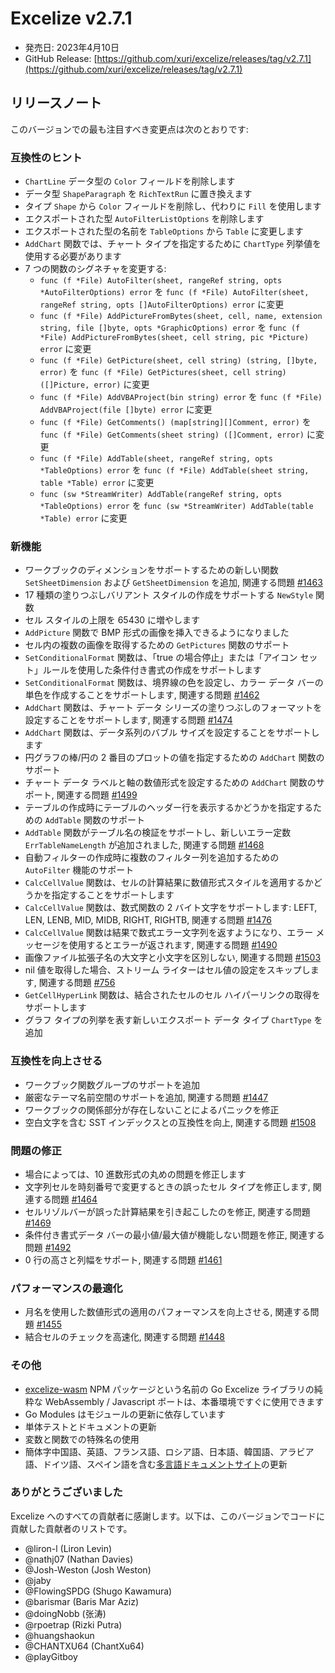 # Excelize v2.7.1

* 発売日: 2023年4月10日
* GitHub Release: [https://github.com/xuri/excelize/releases/tag/v2.7.1](https://github.com/xuri/excelize/releases/tag/v2.7.1)

## リリースノート

このバージョンでの最も注目すべき変更点は次のとおりです:

### 互換性のヒント

* `ChartLine` データ型の `Color` フィールドを削除します
* データ型 `ShapeParagraph` を `RichTextRun` に置き換えます
* タイプ `Shape` から `Color` フィールドを削除し、代わりに `Fill` を使用します
* エクスポートされた型 `AutoFilterListOptions` を削除します
* エクスポートされた型の名前を `TableOptions` から `Table` に変更します
* `AddChart` 関数では、チャート タイプを指定するために `ChartType` 列挙値を使用する必要があります
* 7 つの関数のシグネチャを変更する:
  * `func (f *File) AutoFilter(sheet, rangeRef string, opts *AutoFilterOptions) error` を `func (f *File) AutoFilter(sheet, rangeRef string, opts []AutoFilterOptions) error` に変更
  * `func (f *File) AddPictureFromBytes(sheet, cell, name, extension string, file []byte, opts *GraphicOptions) error` を `func (f *File) AddPictureFromBytes(sheet, cell string, pic *Picture) error` に変更
  * `func (f *File) GetPicture(sheet, cell string) (string, []byte, error)` を `func (f *File) GetPictures(sheet, cell string) ([]Picture, error)` に変更
  * `func (f *File) AddVBAProject(bin string) error` を `func (f *File) AddVBAProject(file []byte) error` に変更
  * `func (f *File) GetComments() (map[string][]Comment, error)` を `func (f *File) GetComments(sheet string) ([]Comment, error)` に変更
  * `func (f *File) AddTable(sheet, rangeRef string, opts *TableOptions) error` を `func (f *File) AddTable(sheet string, table *Table) error` に変更
  * `func (sw *StreamWriter) AddTable(rangeRef string, opts *TableOptions) error` を `func (sw *StreamWriter) AddTable(table *Table) error` に変更

### 新機能

* ワークブックのディメンションをサポートするための新しい関数 `SetSheetDimension` および `GetSheetDimension` を追加, 関連する問題 [#1463](https://github.com/xuri/excelize/issues/1463)
* 17 種類の塗りつぶしバリアント スタイルの作成をサポートする `NewStyle` 関数
* セル スタイルの上限を 65430 に増やします
* `AddPicture` 関数で BMP 形式の画像を挿入できるようになりました
* セル内の複数の画像を取得するための `GetPictures` 関数のサポート
* `SetConditionalFormat` 関数は、「true の場合停止」または「アイコン セット」ルールを使用した条件付き書式の作成をサポートします
* `SetConditionalFormat` 関数は、境界線の色を設定し、カラー データ バーの単色を作成することをサポートします, 関連する問題 [#1462](https://github.com/xuri/excelize/issues/1462)
* `AddChart` 関数は、チャート データ シリーズの塗りつぶしのフォーマットを設定することをサポートします, 関連する問題 [#1474](https://github.com/xuri/excelize/issues/1474)
* `AddChart` 関数は、データ系列のバブル サイズを設定することをサポートします
* 円グラフの棒/円の 2 番目のプロットの値を指定するための `AddChart` 関数のサポート
* チャート データ ラベルと軸の数値形式を設定するための `AddChart` 関数のサポート, 関連する問題 [#1499](https://github.com/xuri/excelize/issues/1499)
* テーブルの作成時にテーブルのヘッダー行を表示するかどうかを指定するための `AddTable` 関数のサポート
* `AddTable` 関数がテーブル名の検証をサポートし、新しいエラー定数 `ErrTableNameLength` が追加されました, 関連する問題 [#1468](https://github.com/xuri/excelize/issues/1468)
* 自動フィルターの作成時に複数のフィルター列を追加するための `AutoFilter` 機能のサポート
* `CalcCellValue` 関数は、セルの計算結果に数値形式スタイルを適用するかどうかを指定することをサポートします
* `CalcCellValue` 関数は、数式関数の 2 バイト文字をサポートします: LEFT, LEN, LENB, MID, MIDB, RIGHT, RIGHTB, 関連する問題 [#1476](https://github.com/xuri/excelize/issues/1476)
* `CalcCellValue` 関数は結果で数式エラー文字列を返すようになり、エラー メッセージを使用するとエラーが返されます, 関連する問題 [#1490](https://github.com/xuri/excelize/issues/1490)
* 画像ファイル拡張子名の大文字と小文字を区別しない, 関連する問題 [#1503](https://github.com/xuri/excelize/issues/1503)
* nil 値を取得した場合、ストリーム ライターはセル値の設定をスキップします, 関連する問題 [#756](https://github.com/xuri/excelize/issues/756)
* `GetCellHyperLink` 関数は、結合されたセルのセル ハイパーリンクの取得をサポートします
* グラフ タイプの列挙を表す新しいエクスポート データ タイプ `ChartType` を追加

### 互換性を向上させる

* ワークブック関数グループのサポートを追加
* 厳密なテーマ名前空間のサポートを追加, 関連する問題 [#1447](https://github.com/xuri/excelize/issues/1447)
* ワークブックの関係部分が存在しないことによるパニックを修正
* 空白文字を含む SST インデックスとの互換性を向上, 関連する問題 [#1508](https://github.com/xuri/excelize/issues/1508)

### 問題の修正

* 場合によっては、10 進数形式の丸めの問題を修正します
* 文字列セルを時刻番号で変更するときの誤ったセル タイプを修正します, 関連する問題 [#1464](https://github.com/xuri/excelize/issues/1464)
* セルリゾルバーが誤った計算結果を引き起こしたのを修正, 関連する問題 [#1469](https://github.com/xuri/excelize/issues/1469)
* 条件付き書式データ バーの最小値/最大値が機能しない問題を修正, 関連する問題 [#1492](https://github.com/xuri/excelize/issues/1492)
* 0 行の高さと列幅をサポート, 関連する問題 [#1461](https://github.com/xuri/excelize/issues/1461)

### パフォーマンスの最適化

* 月名を使用した数値形式の適用のパフォーマンスを向上させる, 関連する問題 [#1455](https://github.com/xuri/excelize/issues/1455)
* 結合セルのチェックを高速化, 関連する問題 [#1448](https://github.com/xuri/excelize/issues/1448)

### その他

* [excelize-wasm](https://github.com/xuri/excelize-wasm) NPM パッケージという名前の Go Excelize ライブラリの純粋な WebAssembly / Javascript ポートは、本番環境ですぐに使用できます
* Go Modules はモジュールの更新に依存しています
* 単体テストとドキュメントの更新
* 変数と関数での特殊名の使用
* 簡体字中国語、英語、フランス語、ロシア語、日本語、韓国語、アラビア語、ドイツ語、スペイン語を含む[多言語ドキュメントサイト](https://xuri.me/excelize)の更新

### ありがとうございました

Excelize へのすべての貢献者に感謝します。以下は、このバージョンでコードに貢献した貢献者のリストです。

* @liron-l (Liron Levin)
* @nathj07 (Nathan Davies)
* @Josh-Weston (Josh Weston)
* @jaby
* @FlowingSPDG (Shugo Kawamura)
* @barismar (Baris Mar Aziz)
* @doingNobb (张涛)
* @rpoetrap (Rizki Putra)
* @huangshaokun
* @CHANTXU64 (ChantXu64)
* @playGitboy
